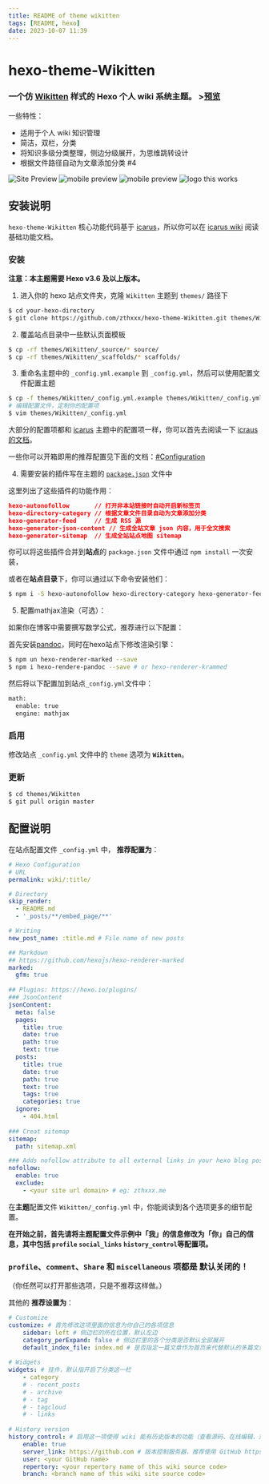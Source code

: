 ```yaml
---
title: README of theme wikitten
tags: [README, hexo]
date: 2023-10-07 11:39
---
```

# hexo-theme-Wikitten

### 一个仿 [Wikitten](https://wikitten.vizuina.com/) 样式的 Hexo 个人 wiki 系统主题。 >[预览](http://wiki.zthxxx.me/)

一些特性：

- 适用于个人 wiki 知识管理
- 简洁，双栏，分类
- 将知识多级分类整理，侧边分级展开，为思维跳转设计
- 根据文件路径自动为文章添加分类 #4

![Site Preview](/wikiimg/SitePreview.png)
![mobile preview](/wikiimg/mobile1.png) ![mobile preview](/wikiimg/mobile2.png)
![logo](/wikiimg/logo.png) this works


## 安装说明

`hexo-theme-Wikitten` 核心功能代码基于 [icarus](https://github.com/ppoffice/hexo-theme-icarus)，所以你可以在 [icarus wiki](https://github.com/ppoffice/hexo-theme-icarus/wiki) 阅读基础功能文档。

### 安装

**注意：本主题需要 Hexo v3.6 及以上版本。**

1. 进入你的 hexo 站点文件夹，克隆 `Wikitten` 主题到 `themes/` 路径下

```bash
$ cd your-hexo-directory
$ git clone https://github.com/zthxxx/hexo-theme-Wikitten.git themes/Wikitten
```

2. 覆盖站点目录中一些默认页面模板

```bash
$ cp -rf themes/Wikitten/_source/* source/
$ cp -rf themes/Wikitten/_scaffolds/* scaffolds/
```

3. 重命名主题中的 `_config.yml.example` 到 `_config.yml`，然后可以使用配置文件配置主题

```bash
$ cp -f themes/Wikitten/_config.yml.example themes/Wikitten/_config.yml
# 编辑配置文件，定制你的配置项
$ vim themes/Wikitten/_config.yml
```

大部分的配置项都和 [icarus](https://github.com/ppoffice/hexo-theme-icarus) 主题中的配置项一样，你可以首先去阅读一下 [icraus 的文档](https://github.com/ppoffice/hexo-theme-icarus/wiki)。

一些你可以开箱即用的推荐配置见下面的文档：[#Configuration](#Configuration)

4. 需要安装的插件写在主题的 [`package.json`](./package.json) 文件中

这里列出了这些插件的功能作用：

```json
hexo-autonofollow	    // 打开非本站链接时自动开启新标签页
hexo-directory-category // 根据文章文件目录自动为文章添加分类
hexo-generator-feed	    // 生成 RSS 源
hexo-generator-json-content	// 生成全站文章 json 内容，用于全文搜索
hexo-generator-sitemap	// 生成全站站点地图 sitemap
```

你可以将这些插件合并到**站点**的 `package.json` 文件中通过 `npm install` 一次安装，

或者在**站点目录**下，你可以通过以下命令安装他们：

```bash
$ npm i -S hexo-autonofollow hexo-directory-category hexo-generator-feed hexo-generator-json-content hexo-generator-sitemap
```

5. 配置mathjax渲染（可选）：

如果你在博客中需要撰写数学公式，推荐进行以下配置：

首先安装[pandoc](https://pandoc.org/installing.html)，同时在hexo站点下修改渲染引擎：

```bash
$ npm un hexo-renderer-marked --save
$ npm i hexo-rendere-pandoc --save # or hexo-renderer-krammed
```

然后将以下配置加到站点`_config.yml`文件中：

```bash
math:
  enable: true
  engine: mathjax
```



### 启用

修改站点 `_config.yml` 文件中的 `theme` 选项为 **`Wikitten`**。

### 更新

```bash
$ cd themes/Wikitten
$ git pull origin master
```



## 配置说明

在站点配置文件 `_config.yml` 中， **推荐配置为**：

```yaml
# Hexo Configuration
# URL
permalink: wiki/:title/

# Directory
skip_render:
  - README.md
  - '_posts/**/embed_page/**'

# Writing
new_post_name: :title.md # File name of new posts

## Markdown
## https://github.com/hexojs/hexo-renderer-marked
marked:
  gfm: true
  
## Plugins: https://hexo.io/plugins/
### JsonContent
jsonContent:
  meta: false
  pages:
    title: true
    date: true
    path: true
    text: true
  posts:
    title: true
    date: true
    path: true
    text: true
    tags: true
    categories: true
  ignore:
    - 404.html
    
### Creat sitemap
sitemap:
  path: sitemap.xml

### Adds nofollow attribute to all external links in your hexo blog posts automatically.
nofollow:
  enable: true
  exclude:
    - <your site url domain> # eg: zthxxx.me
```

在**主题**配置文件 `Wikitten/_config.yml` 中，你能阅读到各个选项更多的细节配置。

**在开始之前，首先请将主题配置文件示例中「我」的信息修改为「你」自己的信息，其中包括 `profile` `social_links` `history_control`等配置项。**

### `profile`、`comment`、`Share` 和 `miscellaneous` 项都是 **默认关闭的**！ 

（你任然可以打开那些选项，只是不推荐这样做。）

其他的 **推荐设置为**：

```yaml
# Customize
customize: # 首先修改这项里面的信息为你自己的各项信息
    sidebar: left # 侧边栏的所在位置，默认左边
    category_perExpand: false # 侧边栏里的各个分类是否默认全部展开
    default_index_file: index.md # 是否指定一篇文章作为首页来代替默认的多篇文章的首页，没有此项的话就会显示默认的按时间顺序排列的文章
    
# Widgets
widgets: # 挂件，默认指开启了分类这一栏
    - category
    # - recent_posts
    # - archive
    # - tag
    # - tagcloud
    # - links
    
# History version 
history_control: # 启用这一项使得 wiki 能有历史版本的功能（查看源码、在线编辑、对比历史变动）
    enable: true
    server_link: https://github.com # 版本控制服务器，推荐使用 GitHub https://github.com
    user: <your GitHub name>
    repertory: <your repertory name of this wiki source code>
    branch: <branch name of this wiki site source code>

